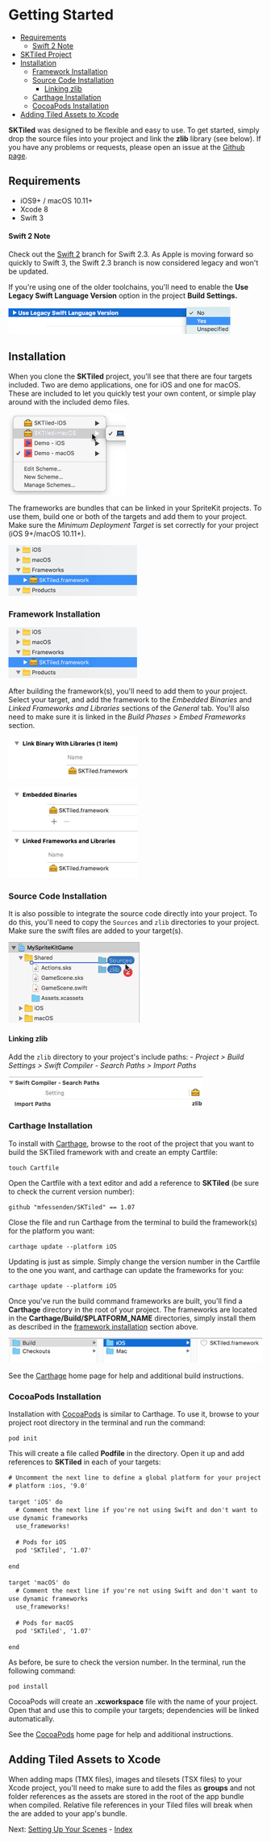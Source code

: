 # Getting Started

- [Requirements](#requirements)
    - [Swift 2 Note](#swift-2-note)
- [SKTiled Project](#sktiled-project)
- [Installation](#installation)
    - [Framework Installation](#framework-installation)
    - [Source Code Installation](#source-code-installation)
        - [Linking zlib](#linking-zlib)
    - [Carthage Installation](#carthage-installation)
    - [CocoaPods Installation](#cocoapods-installation)
- [Adding Tiled Assets to Xcode](#adding-tiled-assets-to-xcode)


**SKTiled** was designed to be flexible and easy to use. To get started, simply drop the source files into your project and link the **zlib** library (see below). If you have any problems or requests, please open an issue at the [Github page](https://github.com/mfessenden/SKTiled/issues).


## Requirements

- iOS9+ / macOS 10.11+
- Xcode 8
- Swift 3


#### **Swift 2 Note**

Check out the [Swift 2](https://github.com/mfessenden/SKTiled/tree/swift2) branch for Swift 2.3. As Apple is moving forward so quickly to Swift 3, the Swift 2.3 branch is now considered legacy and won't be updated. 

If you're using one of the older toolchains, you'll need to enable the **Use Legacy Swift Language Version** option in the project **Build Settings.**

![Legacy Swift Version](images/swift_legacy.png)


## Installation

When you clone the **SKTiled** project, you'll see that there are four targets included. Two are demo applications, one for iOS and one for macOS. These are included to let you quickly test your own content, or simple play around with the included demo files. 

![Project Targets](images/project_targets.png)

The frameworks are bundles that can be linked in your SpriteKit projects. To use them, build one or both of the targets and add them to your project. Make sure the *Minimum Deployment Target* is set correctly for your project (iOS 9+/macOS 10.11+).


![adding framework](images/framework.png)

### **Framework Installation**


![adding framework](images/framework.png)

After building the framework(s), you'll need to add them to your project. Select your target, and add the framework to the *Embedded Binaries* and *Linked Frameworks and Libraries* sections of the *General* tab. You'll also need to make sure it is linked in the *Build Phases > Embed Frameworks* section.

![framework linking](images/link_binary.png)

![framework embed](images/links.png)


### **Source Code Installation**

It is also possible to integrate the source code directly into your project. To do this, you'll need to copy the `Sources` and `zlib` directories to your project. Make sure the swift files are added to your target(s). 

![Xcode installation](images/installation.png)

#### Linking zlib

Add the `zlib` directory to your project's include paths:
    - *Project > Build Settings > Swift Compiler - Search Paths > Import Paths*

![zlib compression](images/zlib_linking.png)


### Carthage Installation

To install with [Carthage](https://github.com/Carthage/Carthage), browse to the root of the project that you want to build the SKTiled framework with and create an empty Cartfile:


    touch Cartfile


Open the Cartfile with a text editor and add a reference to **SKTiled** (be sure to check the current version number):
 
    github "mfessenden/SKTiled" == 1.07
    
    
Close the file and run Carthage from the terminal to build the framework(s) for the platform you want: 

    carthage update --platform iOS

Updating is just as simple. Simply change the version number in the Cartfile to the one you want, and carthage can update the frameworks for you:

    carthage update --platform iOS

Once you've run the build command frameworks are built, you'll find a **Carthage** directory in the root of your project. The frameworks are located in the **Carthage/Build/$PLATFORM_NAME** directories, simply install them as described in the [framework installation](#framework-installation) section above.


![Carthage Directories](images/carthage_directories.png)


See the [Carthage](https://github.com/Carthage/Carthage) home page for help and additional build instructions. 


### CocoaPods Installation

Installation with [CocoaPods](https://cocoapods.org) is similar to Carthage. To use it, browse to your project root directory in the terminal and run the command:

    pod init

This will create a file called **Podfile** in the directory. Open it up and add references to **SKTiled** in each of your targets:


    # Uncomment the next line to define a global platform for your project
    # platform :ios, '9.0'

    target 'iOS' do
      # Comment the next line if you're not using Swift and don't want to use dynamic frameworks
      use_frameworks!
      
      # Pods for iOS
      pod 'SKTiled', '1.07'

    end

    target 'macOS' do
      # Comment the next line if you're not using Swift and don't want to use dynamic frameworks
      use_frameworks!

      # Pods for macOS
      pod 'SKTiled', '1.07'
      
    end



As before, be sure to check the version number. In the terminal, run the following command:

    pod install
    

CocoaPods will create an **.xcworkspace** file with the name of your project. Open that and use this to compile your targets; dependencies will be linked automatically. 


See the [CocoaPods](https://cocoapods.org) home page for help and additional instructions.


## Adding Tiled Assets to Xcode

When adding maps (TMX files), images and tilesets (TSX files) to your Xcode project, you'll need to make sure to add the files as **groups** and not folder references as the assets are stored in the root of the app bundle when compiled. Relative file references in your Tiled files will break when the are added to your app's bundle.



Next: [Setting Up Your Scenes](scenes.html) - [Index](Tutorial.html)
